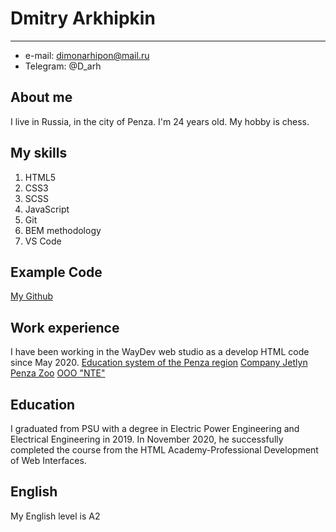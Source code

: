 # Dmitry Arkhipkin
---
- e-mail: dimonarhipon@mail.ru
- Telegram: @D_arh

## About me
I live in Russia, in the city of Penza. I'm 24 years old. My hobby is chess.

## My skills
1. HTML5
2. CSS3
3. SCSS
3. JavaScript
4. Git
5. BEM methodology
6. VS Code

## Example Code 
[My Github](https://github.com/dimonarhipon) 

## Work experience 
I have been working in the WayDev web studio as a develop HTML code since May 2020.
[Education system of the Penza region](http://xn--58-6kcadhwnl3cfdx.xn--p1ai/) 
[Company Jetlyn](https://jetlyn.ru/)
[Penza Zoo](http://www.zoo-penza.ru/)
[ООО "NTE"](http://nte-company.ru/)

## Education 
I graduated from PSU with a degree in Electric Power Engineering and Electrical Engineering in 2019.
In November 2020, he successfully completed the course from the HTML Academy-Professional Development of Web Interfaces.

## English 
My English level is A2
